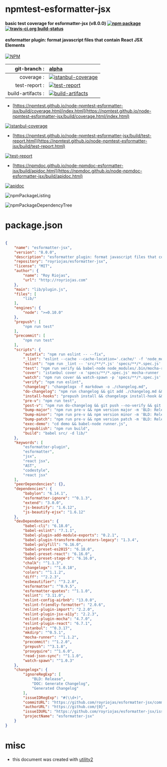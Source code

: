 # npmtest-esformatter-jsx

#### basic test coverage for  esformatter-jsx (v8.0.0)  [![npm package](https://img.shields.io/npm/v/npmtest-esformatter-jsx.svg?style=flat-square)](https://www.npmjs.org/package/npmtest-esformatter-jsx) [![travis-ci.org build-status](https://api.travis-ci.org/npmtest/node-npmtest-esformatter-jsx.svg)](https://travis-ci.org/npmtest/node-npmtest-esformatter-jsx)

#### esformatter plugin: format javascript files that contain React JSX Elements

[![NPM](https://nodei.co/npm/esformatter-jsx.png?downloads=true&downloadRank=true&stars=true)](https://www.npmjs.com/package/esformatter-jsx)

| git-branch : | [alpha](https://github.com/npmtest/node-npmtest-esformatter-jsx/tree/alpha)|
|--:|:--|
| coverage : | [![istanbul-coverage](https://npmtest.github.io/node-npmtest-esformatter-jsx/build/coverage.badge.svg)](https://npmtest.github.io/node-npmtest-esformatter-jsx/build/coverage.html/index.html)|
| test-report : | [![test-report](https://npmtest.github.io/node-npmtest-esformatter-jsx/build/test-report.badge.svg)](https://npmtest.github.io/node-npmtest-esformatter-jsx/build/test-report.html)|
| build-artifacts : | [![build-artifacts](https://npmtest.github.io/node-npmtest-esformatter-jsx/glyphicons_144_folder_open.png)](https://github.com/npmtest/node-npmtest-esformatter-jsx/tree/gh-pages/build)|

- [https://npmtest.github.io/node-npmtest-esformatter-jsx/build/coverage.html/index.html](https://npmtest.github.io/node-npmtest-esformatter-jsx/build/coverage.html/index.html)

[![istanbul-coverage](https://npmtest.github.io/node-npmtest-esformatter-jsx/build/screenCapture.buildCi.browser.%252Ftmp%252Fbuild%252Fcoverage.lib.html.png)](https://npmtest.github.io/node-npmtest-esformatter-jsx/build/coverage.html/index.html)

- [https://npmtest.github.io/node-npmtest-esformatter-jsx/build/test-report.html](https://npmtest.github.io/node-npmtest-esformatter-jsx/build/test-report.html)

[![test-report](https://npmtest.github.io/node-npmtest-esformatter-jsx/build/screenCapture.buildCi.browser.%252Ftmp%252Fbuild%252Ftest-report.html.png)](https://npmtest.github.io/node-npmtest-esformatter-jsx/build/test-report.html)

- [https://npmdoc.github.io/node-npmdoc-esformatter-jsx/build/apidoc.html](https://npmdoc.github.io/node-npmdoc-esformatter-jsx/build/apidoc.html)

[![apidoc](https://npmdoc.github.io/node-npmdoc-esformatter-jsx/build/screenCapture.buildCi.browser.%252Ftmp%252Fbuild%252Fapidoc.html.png)](https://npmdoc.github.io/node-npmdoc-esformatter-jsx/build/apidoc.html)

![npmPackageListing](https://npmtest.github.io/node-npmtest-esformatter-jsx/build/screenCapture.npmPackageListing.svg)

![npmPackageDependencyTree](https://npmtest.github.io/node-npmtest-esformatter-jsx/build/screenCapture.npmPackageDependencyTree.svg)



# package.json

```json

{
    "name": "esformatter-jsx",
    "version": "8.0.0",
    "description": "esformatter plugin: format javascript files that contain React JSX Elements",
    "repository": "royriojas/esformatter-jsx",
    "license": "MIT",
    "author": {
        "name": "Roy Riojas",
        "url": "http://royriojas.com"
    },
    "main": "lib/plugin.js",
    "files": [
        "lib/"
    ],
    "engines": {
        "node": ">=0.10.0"
    },
    "prepush": [
        "npm run test"
    ],
    "precommit": [
        "npm run test"
    ],
    "scripts": {
        "autofix": "npm run eslint -- --fix",
        "_lint": "eslint --cache --cache-location='.cache/' -f 'node_modules/eslint-friendly-formatter' ",
        "eslint": "npm run _lint -- 'src/**/*.js' 'specs/**/*.spec.js' ",
        "test": "npm run verify && babel-node node_modules/.bin/mocha-runner 'specs/**/*.spec.js'",
        "cover": "istanbul cover -x 'specs/**/*.spec.js' mocha-runner 'specs/**/*.spec.js' html text-summary",
        "watch": "npm run cover && watch-spawn -p 'specs/**/*.spec.js' npm run cover",
        "verify": "npm run eslint",
        "changelog": "changelogx -f markdown -o ./changelog.md",
        "do-changelog": "npm run changelog && git add ./changelog.md && git commit -m 'DOC: Generate changelog' --no-verify",
        "install-hooks": "prepush install && changelogx install-hook && precommit install",
        "pre-v": "npm run test",
        "post-v": "npm run do-changelog && git push --no-verify && git push --tags --no-verify",
        "bump-major": "npm run pre-v && npm version major -m 'BLD: Release v%s' && npm run post-v",
        "bump-minor": "npm run pre-v && npm version minor -m 'BLD: Release v%s' && npm run post-v",
        "bump-patch": "npm run pre-v && npm version patch -m 'BLD: Release v%s' && npm run post-v",
        "exec-demo": "cd demo && babel-node runner.js",
        "prepublish": "npm run build",
        "build": "babel src/ -d lib/"
    },
    "keywords": [
        "esformatter-plugin",
        "esformatter",
        "jsx",
        "react jsx",
        "AST",
        "codestyle",
        "react jsx"
    ],
    "peerDependencies": {},
    "dependencies": {
        "babylon": "6.14.1",
        "esformatter-ignore": "^0.1.3",
        "extend": "3.0.0",
        "js-beautify": "1.6.12",
        "js-beautify-ejsx": "1.6.12"
    },
    "devDependencies": {
        "babel-cli": "6.18.0",
        "babel-eslint": "7.1.1",
        "babel-plugin-add-module-exports": "0.2.1",
        "babel-plugin-transform-decorators-legacy": "1.3.4",
        "babel-polyfill": "6.16.0",
        "babel-preset-es2015": "6.18.0",
        "babel-preset-react": "6.16.0",
        "babel-preset-stage-0": "6.16.0",
        "chalk": "^1.1.3",
        "changelogx": "^1.0.18",
        "colors": "^1.1.2",
        "diff": "^2.2.3",
        "esbeautifier": "^3.2.0",
        "esformatter": "^0.9.5",
        "esformatter-quotes": "^1.1.0",
        "eslint": "3.11.0",
        "eslint-config-airbnb": "13.0.0",
        "eslint-friendly-formatter": "2.0.6",
        "eslint-plugin-import": "2.2.0",
        "eslint-plugin-jsx-a11y": "2.2.3",
        "eslint-plugin-mocha": "4.7.0",
        "eslint-plugin-react": "6.7.1",
        "istanbul": "^0.3.17",
        "mkdirp": "^0.5.1",
        "mocha-runner": "^1.1.2",
        "precommit": "^1.2.0",
        "prepush": "^3.1.8",
        "proxyquire": "^1.6.0",
        "read-json-sync": "^1.1.0",
        "watch-spawn": "^1.0.3"
    },
    "changelogx": {
        "ignoreRegExp": [
            "BLD: Release",
            "DOC: Generate Changelog",
            "Generated Changelog"
        ],
        "issueIDRegExp": "#(\\d+)",
        "commitURL": "https://github.com/royriojas/esformatter-jsx/commit/{0}",
        "authorURL": "https://github.com/{0}",
        "issueIDURL": "https://github.com/royriojas/esformatter-jsx/issues/{0}",
        "projectName": "esformatter-jsx"
    }
}
```



# misc
- this document was created with [utility2](https://github.com/kaizhu256/node-utility2)
